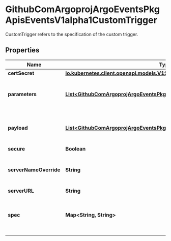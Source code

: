 

# GithubComArgoprojArgoEventsPkgApisEventsV1alpha1CustomTrigger

CustomTrigger refers to the specification of the custom trigger.

## Properties

Name | Type | Description | Notes
------------ | ------------- | ------------- | -------------
**certSecret** | [**io.kubernetes.client.openapi.models.V1SecretKeySelector**](io.kubernetes.client.openapi.models.V1SecretKeySelector.md) |  |  [optional]
**parameters** | [**List&lt;GithubComArgoprojArgoEventsPkgApisEventsV1alpha1TriggerParameter&gt;**](GithubComArgoprojArgoEventsPkgApisEventsV1alpha1TriggerParameter.md) | Parameters is the list of parameters that is applied to resolved custom trigger trigger object. |  [optional]
**payload** | [**List&lt;GithubComArgoprojArgoEventsPkgApisEventsV1alpha1TriggerParameter&gt;**](GithubComArgoprojArgoEventsPkgApisEventsV1alpha1TriggerParameter.md) | Payload is the list of key-value extracted from an event payload to construct the request payload. |  [optional]
**secure** | **Boolean** |  |  [optional]
**serverNameOverride** | **String** | ServerNameOverride for the secure connection between sensor and custom trigger gRPC server. |  [optional]
**serverURL** | **String** |  |  [optional]
**spec** | **Map&lt;String, String&gt;** | Spec is the custom trigger resource specification that custom trigger gRPC server knows how to interpret. |  [optional]



